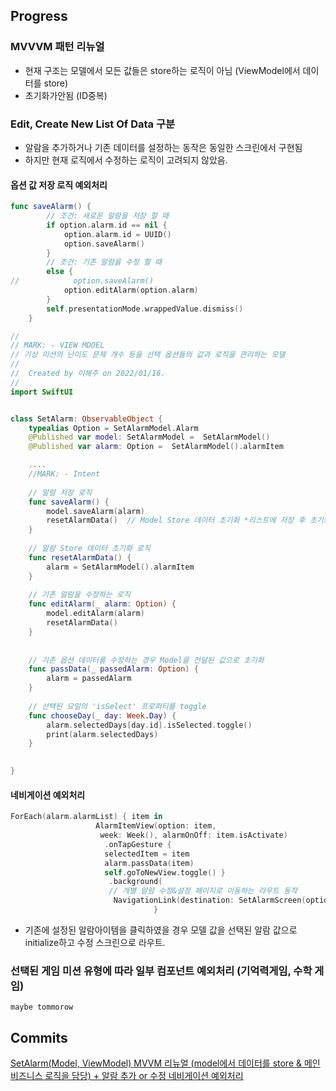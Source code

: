 ## Progress

### MVVVM 패턴 리뉴얼
- 현재 구조는 모델에서 모든 값들은 store하는 로직이 아님 (ViewModel에서 데이터를 store)
- 초기화가안됨 (ID중복)


### Edit,  Create New List Of Data 구분
- 알람을 추가하거나 기존 데이터를 설정하는 동작은 동일한 스크린에서 구현됨
- 하지만 현재 로직에서 수정하는 로직이 고려되지 않았음.


#### 옵션 값 저장 로직 예외처리
```swift
func saveAlarm() {
        // 조건: 새로운 알람을 저장 할 때
        if option.alarm.id == nil {
            option.alarm.id = UUID()
            option.saveAlarm()
        }
        // 조건: 기존 알람을 수정 할 때
        else {
//            option.saveAlarm()
            option.editAlarm(option.alarm)
        }
        self.presentationMode.wrappedValue.dismiss()
    }
```


```swift
//
// MARK: - VIEW MDOEL
// 기상 미션의 난이도 문제 개수 등을 선택 옵션들의 값과 로직을 관리하는 모델
//
//  Created by 이해주 on 2022/01/16.
//
import SwiftUI


class SetAlarm: ObservableObject {
    typealias Option = SetAlarmModel.Alarm
    @Published var model: SetAlarmModel =  SetAlarmModel()
    @Published var alarm: Option =  SetAlarmModel().alarmItem

    ....    
    //MARK: - Intent
    
    // 알람 저장 로직
    func saveAlarm() {
        model.saveAlarm(alarm)
        resetAlarmData()  // Model Store 데이터 초기화 *리스트에 저장 후 초기화 해야됨*
    }
    
    // 알람 Store 데이터 초기화 로직
    func resetAlarmData() {
        alarm = SetAlarmModel().alarmItem
    }
    
    // 기존 알람을 수정하는 로직
    func editAlarm(_ alarm: Option) {
        model.editAlarm(alarm)
        resetAlarmData()
    }
    
    
    // 기존 옵션 데이터를 수정하는 경우 Model을 전달된 값으로 초기화
    func passData(_ passedAlarm: Option) {
        alarm = passedAlarm
    }
    
    // 선택된 요일의 'isSelect' 프로퍼티를 toggle
    func chooseDay(_ day: Week.Day) {
        alarm.selectedDays[day.id].isSelected.toggle()
        print(alarm.selectedDays)
    }
    

}

```

#### 네비게이션 예외처리
```swift
ForEach(alarm.alarmList) { item in
                   AlarmItemView(option: item,
                    week: Week(), alarmOnOff: item.isActivate)
                     .onTapGesture {
                     selectedItem = item
                     alarm.passData(item)
                     self.goToNewView.toggle() }
                      .background(
                      // 개별 알람 수정&설정 페이지로 이동하는 라우트 동작
                       NavigationLink(destination: SetAlarmScreen(option: alarm), isActive: self.$goToNewView) { EmptyView() }.hidden())
                                }
```
- 기존에 설정된 알람아이템을 클릭하였을 경우 모델 값을 선택된 알람 값으로 initialize하고 수정 스크린으로 라우트.


### 선택된 게임 미션 유형에 따라 일부 컴포넌트 예외처리 (기억력게임, 수학 게임)
``` 
maybe tommorow
```




##  Commits
<a href ="https://github.com/Joo-esc/SwiftUi_MissionBased_AlarmApp_Project/commit/75aa62b98b81d453b2a3def361f7dbcdfd904c87"> SetAlarm(Model, ViewModel) MVVM 리뉴얼 (model에서 데이터를 store & 메인 비즈니스 로직을 담당) + 알람 추가 or 수정 네비게이션 예외처리
</a>